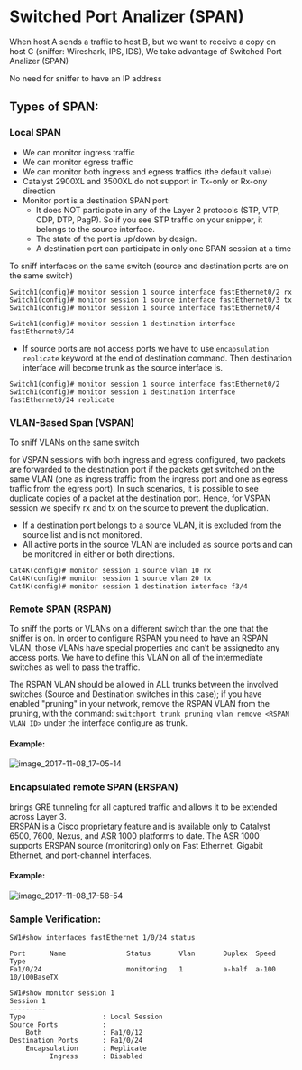# Switched Port Analizer (SPAN)
When host A sends a traffic to host B, but we want to receive a copy on host C
(sniffer: Wireshark, IPS, IDS), We take advantage of Switched Port Analizer (SPAN)

No need for sniffer to have an IP address

## Types of SPAN:

### Local SPAN
* We can monitor ingress traffic
* We can monitor egress traffic
* We can monitor both ingress and egress traffics (the default value)
* Catalyst 2900XL and 3500XL do not support in Tx-only or Rx-ony direction
* Monitor port is a destination SPAN port:
  * It does NOT participate in any of the Layer 2 protocols
(STP, VTP, CDP, DTP, PagP). So if you see STP traffic on your snipper, it belongs to the source
interface.
  * The state of the port is up/down by design.
  * A destination port can participate in only one SPAN session at a time


To sniff interfaces on the same switch (source and destination ports are on the same switch)
```
Switch1(config)# monitor session 1 source interface fastEthernet0/2 rx
Switch1(config)# monitor session 1 source interface fastEthernet0/3 tx
Switch1(config)# monitor session 1 source interface fastEthernet0/4 

Switch1(config)# monitor session 1 destination interface fastEthernet0/24
```
* If source ports are not access ports we have to use `encapsulation replicate` keyword at the end of destination
command. Then destination interface will become trunk as the source interface is.  
```
Switch1(config)# monitor session 1 source interface fastEthernet0/2
Switch1(config)# monitor session 1 destination interface fastEthernet0/24 replicate
```

### VLAN-Based Span (VSPAN)
To sniff VLANs on the same switch

for VSPAN sessions with both ingress and egress configured, two packets are forwarded to
the destination port if the packets get switched on the same VLAN (one as ingress traffic
from the ingress port and one as egress traffic from the egress port). In such scenarios,
it is possible to see duplicate copies of a packet at the destination port.
Hence, for VSPAN session we specify rx and tx on the source to prevent the duplication.

* If a destination port belongs to a source VLAN, it is excluded from the source list and
is not monitored.
* All active ports in the source VLAN are included as source ports and can be monitored in
either or both directions.

```
Cat4K(config)# monitor session 1 source vlan 10 rx
Cat4K(config)# monitor session 1 source vlan 20 tx
Cat4K(config)# monitor session 1 destination interface f3/4
```
### Remote SPAN (RSPAN)
To sniff the ports or VLANs on a different switch than the one that the sniffer is on.
In order to configure RSPAN you need to have an RSPAN VLAN, those VLANs have special properties and can’t be assignedto
any access ports. We have to define this VLAN on all of the intermediate switches as well to pass the traffic.

The RSPAN VLAN should be allowed in ALL trunks between the involved switches (Source and Destination switches in this
case); if you have enabled "pruning" in your network, remove the RSPAN VLAN from the pruning, with the command:
```switchport trunk pruning vlan remove <RSPAN VLAN ID>``` under the interface configure as trunk.

#### Example:


![image_2017-11-08_17-05-14](https://user-images.githubusercontent.com/31813625/32577819-251ccbbe-c4a9-11e7-8197-e3169573fc40.png)


### Encapsulated remote SPAN (ERSPAN)
brings GRE tunneling for all captured traffic and allows it to be extended across Layer 3.  
ERSPAN is a Cisco proprietary feature and is available only to Catalyst 6500, 7600, Nexus,
and ASR 1000 platforms to date. The ASR 1000 supports ERSPAN source (monitoring) only on
Fast Ethernet, Gigabit Ethernet, and port-channel interfaces.

#### Example:
![image_2017-11-08_17-58-54](https://user-images.githubusercontent.com/31813625/32579506-3b6121d0-c4af-11e7-8912-0ea009cdb7a6.png)

### Sample Verification:
```
SW1#show interfaces fastEthernet 1/0/24 status

Port      Name               Status       Vlan       Duplex  Speed Type
Fa1/0/24                     monitoring   1          a-half  a-100 10/100BaseTX
```
```
SW1#show monitor session 1
Session 1
---------
Type                   : Local Session
Source Ports           :
    Both               : Fa1/0/12
Destination Ports      : Fa1/0/24
    Encapsulation      : Replicate
          Ingress      : Disabled
```
